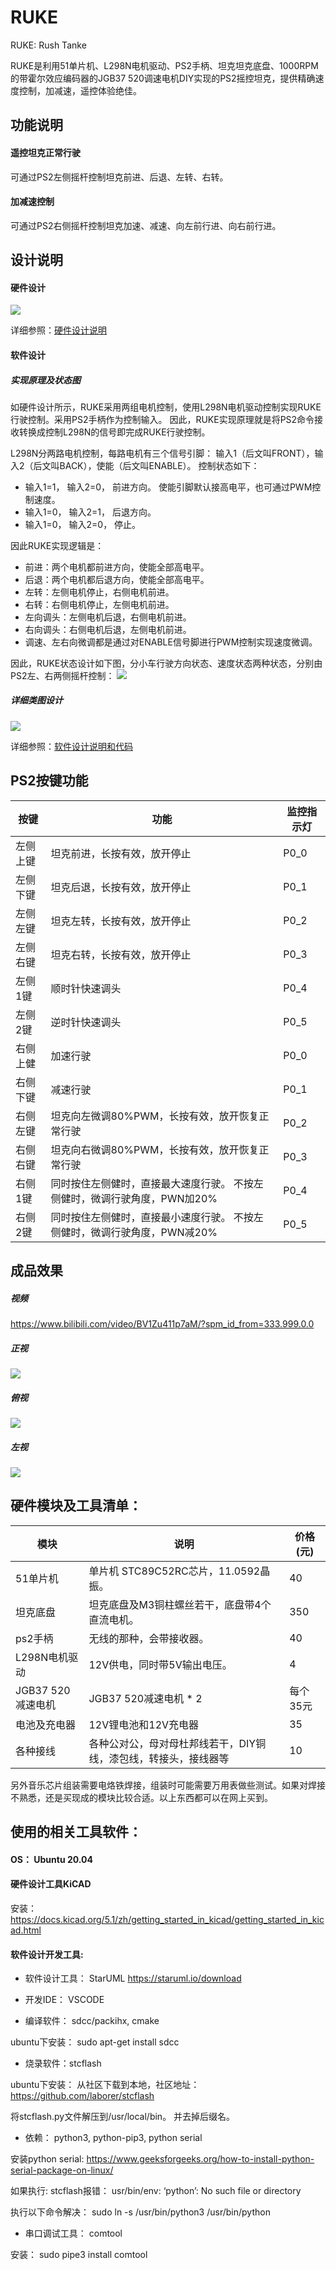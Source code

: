 # RUKE
RUKE: Rush Tanke

RUKE是利用51单片机、L298N电机驱动、PS2手柄、坦克坦克底盘、1000RPM的带霍尔效应编码器的JGB37 520调速电机DIY实现的PS2摇控坦克，提供精确速度控制，加减速，遥控体验绝佳。

## 功能说明
#### 遥控坦克正常行驶
可通过PS2左侧摇杆控制坦克前进、后退、左转、右转。

#### 加减速控制
可通过PS2右侧摇杆控制坦克加速、减速、向左前行进、向右前行进。


## 设计说明

#### 硬件设计

![](hardware/integrate_archetecture.png)

详细参照：[硬件设计说明](hardware/README.md)


#### 软件设计
##### 实现原理及状态图
如硬件设计所示，RUKE采用两组电机控制，使用L298N电机驱动控制实现RUKE行驶控制。采用PS2手柄作为控制输入。
因此，RUKE实现原理就是将PS2命令接收转换成控制L298N的信号即完成RUKE行驶控制。

L298N分两路电机控制，每路电机有三个信号引脚： 输入1（后文叫FRONT），输入2（后文叫BACK），使能（后文叫ENABLE）。
控制状态如下：
- 输入1=1， 输入2=0， 前进方向。 使能引脚默认接高电平，也可通过PWM控制速度。
- 输入1=0， 输入2=1， 后退方向。
- 输入1=0， 输入2=0， 停止。

因此RUKE实现逻辑是：
- 前进：两个电机都前进方向，使能全部高电平。
- 后退：两个电机都后退方向，使能全部高电平。
- 左转：左侧电机停止，右侧电机前进。
- 右转：右侧电机停止，左侧电机前进。
- 左向调头：左侧电机后退，右侧电机前进。
- 右向调头：右侧电机后退，左侧电机前进。
- 调速、左右向微调都是通过对ENABLE信号脚进行PWM控制实现速度微调。

因此，RUKE状态设计如下图，分小车行驶方向状态、速度状态两种状态，分别由PS2左、右两侧摇杆控制：
![](software/state_design.png)

##### 详细类图设计
![](software/class_design.png)

详细参照：[软件设计说明和代码](software/README.md)


## PS2按键功能

| 按键     | 功能                         | 监控指示灯 |
| -------- | ---------------------------- | ---------- |
| 左侧上键 | 坦克前进，长按有效，放开停止                  | P0_0       |
| 左侧下键 | 坦克后退，长按有效，放开停止                  | P0_1       |
| 左侧左键 | 坦克左转，长按有效，放开停止                  | P0_2       |
| 左侧右键 | 坦克右转，长按有效，放开停止                  | P0_3       |
| 左侧1键  | 顺时针快速调头                              | P0_4       |
| 左侧2键  | 逆时针快速调头                              | P0_5       |
| 右侧上健 | 加速行驶                                  | P0_0       |
| 右侧下键 | 减速行驶                                  | P0_1      |
| 右侧左键 | 坦克向左微调80%PWM，长按有效，放开恢复正常行驶  | P0_2       |
| 右侧右键 | 坦克向右微调80%PWM，长按有效，放开恢复正常行驶  | P0_3       |
| 右侧1键  | 同时按住左侧健时，直接最大速度行驶。 不按左侧健时，微调行驶角度，PWN加20%         | P0_4       |
| 右侧2键  | 同时按住左侧健时，直接最小速度行驶。 不按左侧健时，微调行驶角度，PWN减20%         | P0_5       |



## 成品效果

##### 视频

https://www.bilibili.com/video/BV1Zu411p7aM/?spm_id_from=333.999.0.0


##### 正视

![](RUKE_F.jpg)


##### 俯视

![](RUKE_T.jpg)

##### 左视

![](RUKE.jpg)


## 硬件模块及工具清单：

| 模块          | 说明                                                         | 价格(元) |
| ------------- | ------------------------------------------------------------ | -------- |
| 51单片机      | 单片机 STC89C52RC芯片，11.0592晶振。                         | 40       |
| 坦克底盘      | 坦克底盘及M3铜柱螺丝若干，底盘带4个直流电机。                | 350       |
| ps2手柄       | 无线的那种，会带接收器。                                     | 40       |
| L298N电机驱动 | 12V供电，同时带5V输出电压。                                  | 4        |
| JGB37 520减速电机  | JGB37 520减速电机 * 2              | 每个35元       |
| 电池及充电器  | 12V锂电池和12V充电器                                         | 35       |
| 各种接线      | 各种公对公，母对母杜邦线若干，DIY铜线，漆包线，转接头，接线器等 | 10       |

另外音乐芯片组装需要电烙铁焊接，组装时可能需要万用表做些测试。如果对焊接不熟悉，还是买现成的模块比较合适。以上东西都可以在网上买到。



## 使用的相关工具软件：

#### OS： Ubuntu 20.04



#### 硬件设计工具KiCAD

安装：https://docs.kicad.org/5.1/zh/getting_started_in_kicad/getting_started_in_kicad.html



#### 软件设计开发工具:

- 软件设计工具： StarUML  https://staruml.io/download

- 开发IDE： VSCODE

- 编译软件： sdcc/packihx, cmake

ubuntu下安装： sudo apt-get install sdcc

- 烧录软件：stcflash

ubuntu下安装： 从社区下载到本地，社区地址：https://github.com/laborer/stcflash

将stcflash.py文件解压到/usr/local/bin。 并去掉后缀名。

- 依赖： python3, python-pip3, python serial

安装python serial: https://www.geeksforgeeks.org/how-to-install-python-serial-package-on-linux/

如果执行: stcflash报错： usr/bin/env: ‘python’: No such file or directory

执行以下命令解决： sudo ln -s /usr/bin/python3 /usr/bin/python

- 串口调试工具： comtool

安装： sudo pipe3 install comtool